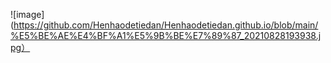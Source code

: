 ![image](https://github.com/Henhaodetiedan/Henhaodetiedan.github.io/blob/main/%E5%BE%AE%E4%BF%A1%E5%9B%BE%E7%89%87_20210828193938.jpg）
